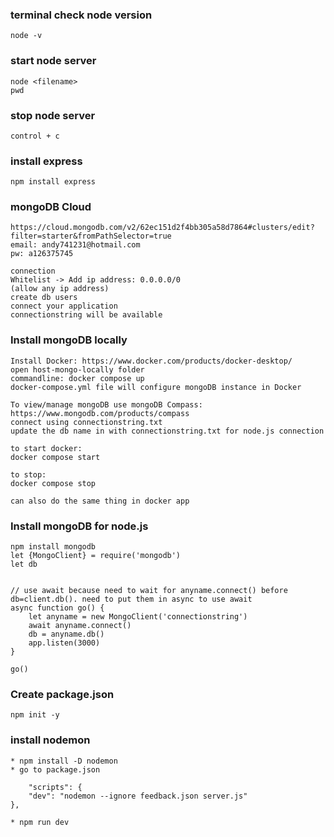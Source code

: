 ### terminal check node version

    node -v

### start node server

    node <filename>
    pwd

### stop node server

    control + c

### install express

    npm install express

### mongoDB Cloud

    https://cloud.mongodb.com/v2/62ec151d2f4bb305a58d7864#clusters/edit?filter=starter&fromPathSelector=true
    email: andy741231@hotmail.com
    pw: a126375745

    connection
    Whitelist -> Add ip address: 0.0.0.0/0
    (allow any ip address)
    create db users
    connect your application
    connectionstring will be available

### Install mongoDB locally

    Install Docker: https://www.docker.com/products/docker-desktop/
    open host-mongo-locally folder
    commandline: docker compose up
    docker-compose.yml file will configure mongoDB instance in Docker

    To view/manage mongoDB use mongoDB Compass: https://www.mongodb.com/products/compass
    connect using connectionstring.txt
    update the db name in with connectionstring.txt for node.js connection

    to start docker:
    docker compose start

    to stop:
    docker compose stop

    can also do the same thing in docker app

### Install mongoDB for node.js

    npm install mongodb
    let {MongoClient} = require('mongodb')
    let db


    // use await because need to wait for anyname.connect() before db=client.db(). need to put them in async to use await
    async function go() {
        let anyname = new MongoClient('connectionstring')
        await anyname.connect()
        db = anyname.db()
        app.listen(3000)
    }

    go()

### Create package.json

    npm init -y

### install nodemon

    * npm install -D nodemon
    * go to package.json

        "scripts": {
        "dev": "nodemon --ignore feedback.json server.js"
    },

    * npm run dev
